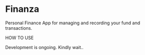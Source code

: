# Finanza
Personal Finance App for managing and recording your fund and transactions.


HOW TO USE

Development is ongoing. Kindly wait..
